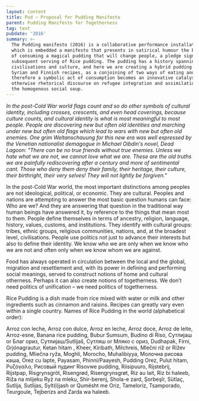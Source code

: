 ```yaml
---
layout: content
title: Pud ~ Proposal for Pudding Manifesto
parent: Pudding Manifesto for Togetherness
tag: text
pubdate: '2016'
summary: >-
  The Pudding manifesto (2016) is a collaborative performance installation in
  which is embedded a manifesto that presents in satirical humour the benefits
  of consuming a magical pudding that will change people, a pledge signing and a
  subsequent serving of Rice pudding. The pudding has a history spanning several
  civilisations and culture, and here we are creating a hybrid pudding based on
  Syrian and Finnish recipes, as a conjoining of two ways of eating and
  therefore a symbolic act of consumption becomes an innovative catalyst for the
  otherwise rhetorical discourse on refugee integration and assimilation into
  the homogenous social soup.
---
```

_In the post-Cold War world flags count and so do other symbols of cultural identity, including crosses, crescents, and even head coverings, because culture counts, and cultural identity is what is most meaningful to most people. People are discovering new but often old identities and marching under new but often old flags which lead to wars with new but often old enemies. One grim Weltanschauung for this new era was well expressed by the Venetian nationalist demagogue in Michael Oibdin's novel, Dead Lagoon: "There can be no true friends without true enemies. Unless we hate what we are not, we cannot love what we are. These are the old truths we are painfully rediscovering after a century and more of sentimental cant. Those who deny them deny their family, their heritage, their culture, their birthright, their very selves! They will not lightly be forgiven."_

In the post-Cold War world, the most important distinctions among peoples are not ideological, political, or economic. They are cultural. Peoples and nations are attempting to answer the most basic question humans can face: Who are we? And they are answering that question in the traditional way human beings have answered it, by reference to the things that mean most to them. People define themselves in terms of ancestry, religion, language, history, values, customs, and institutions. They identify with cultural groups: tribes, ethnic groups, religious communities, nations, and, at the broadest level, civilisations. People use politics not just to advance their interests but also to define their identity. We know who we are only when we know who we are not and often only when we know whom we are against.

Food has always operated in circulation between the local and the global, migration and resettlement and, with its power in defining and performing social meanings, served to construct notions of home and cultural otherness. Perhaps it can also create notions of togetherness. We don’t need politics of unification – we need politics of togetherness.

Rice Pudding is a dish made from rice mixed with water or milk and other ingredients such as cinnamon and raisins. Recipes can greatly vary even within a single country. Names of Rice Pudding in the world (alphabetical order):

Arroz con leche, Arroz con dulce, Arroz en leche, Arroz doce, Arroz de leite, Arroz-esne, Banana rice pudding, Bubur Sumsum, Budino di Riso, Сутлијаш or Благ ориз, Сутлијаш/Sutlijaš, Сутляш or Мляко с ориз, Dudhapak, Firni, Grjónagrautur, Ketan hitam , Kheer, Kiribath, Milchreis, Mlečni riž or Rižev pudding, Mliečna ryža, Moghli, Morocho, Muhalibiyya, Молочна рисова каша, Orez cu lapte, Payasam, Phinni/Paayesh, Pudding Orez, Pulut hitam, Ρυζόγαλο, Рисовый пудинг Risovwe pudding, Riisipuuro, Rijstebrij, Rijstpap, Risgrynsgröt, Risengrød, Risengrynsgrøt, Riz au lait, Riz bi haleeb, Riža na mlijeku Ryż na mleku, Shir-berenj, Shola-e zard, Şorbeşîr, Sütlaç, Sutlija, Sutlijas, Sylt(i)jash or Qumësht me Oriz, Tameloriz, Tsamporado, Teurgoule, Tejberizs and Zarda wa haleeb.
